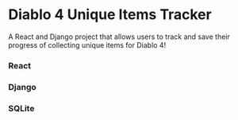 # Diablo 4 Unique Items Tracker

A React and Django project that allows users to track and save their progress of collecting unique items for Diablo 4!

### React
### Django
### SQLite
